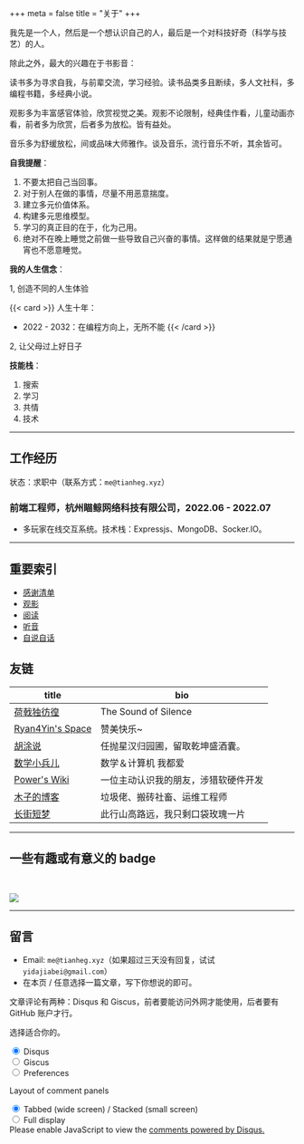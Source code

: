 +++
meta = false
title = "关于"
+++

我先是一个人，然后是一个想认识自己的人，最后是一个对科技好奇（科学与技艺）的人。

除此之外，最大的兴趣在于书影音：

读书多为寻求自我，与前辈交流，学习经验。读书品类多且断续，多人文社科，多编程书籍，多经典小说。

观影多为丰富感官体验，欣赏视觉之美。观影不论限制，经典佳作看，儿童动画亦看，前者多为欣赏，后者多为放松。皆有益处。

音乐多为舒缓放松，间或品味大师雅作。谈及音乐，流行音乐不听，其余皆可。

**自我提醒**：

1. 不要太把自己当回事。
2. 对于别人在做的事情，尽量不用恶意揣度。
3. 建立多元价值体系。
4. 构建多元思维模型。
5. 学习的真正目的在于，化为己用。
6. 绝对不在晚上睡觉之前做一些导致自己兴奋的事情。这样做的结果就是宁愿通宵也不愿意睡觉。

**我的人生信念**：

1, 创造不同的人生体验


{{< card >}}
人生十年：

- 2022 - 2032：在编程方向上，无所不能
{{< /card >}}

2, 让父母过上好日子

**技能栈**：

1. 搜索
2. 学习
3. 共情
4. 技术

---

## 工作经历

状态：求职中（联系方式：`me@tianheg.xyz`）

### 前端工程师，杭州瞄鲸网络科技有限公司，2022.06 - 2022.07

- 多玩家在线交互系统。技术栈：Expressjs、MongoDB、Socker.IO。

---

## 重要索引

- [感谢清单](/thanks/)
- [观影](/watch/)
- [阅读](/read/)
- [听音](/listen/)
- [自说自话](/talk/)

## 友链

| title                                       | bio                                  |
|---------------------------------------------|--------------------------------------|
| [荷戟独彷徨](https://guanqr.com)            | The Sound of Silence                 |
| [Ryan4Yin's Space](https://ryan4yin.space/) | 赞美快乐~                            |
| [胡涂说](https://hutusi.com/)               | 任抛星汉归园圃，留取乾坤盛酒囊。     |
| [数学小兵儿](https://matnoble.me/)          | 数学＆计算机 我都爱                  |
| [Power's Wiki](https://wiki-power.com/)     | 一位主动认识我的朋友，涉猎软硬件开发 |
| [木子的博客](https://blog.k8s.li)           | 垃圾佬、搬砖社畜、运维工程师         |
| [长街短梦](https://www.wangyunzi.life/)     | 此行山高路远，我只剩口袋玫瑰一片     |

---

## 一些有趣或有意义的 badge

<a href="https://www.foreverblog.cn/" target="_blank"><img src="/images/foreverblog_logo.png" alt="" style="width:auto;height:16px;"></a>

[![](/images/512kb-green.svg)](https://512kb.club/)

<!-- https://codepen.io/kevquirk/pen/VwmVaKm -->

---

## 留言

- Email: `me@tianheg.xyz`（如果超过三天没有回复，试试 `yidajiabei@gmail.com`）
- 在本页 / 任意选择一篇文章，写下你想说的即可。

文章评论有两种：Disqus 和 Giscus，前者要能访问外网才能使用，后者要有 GitHub 账户才行。

选择适合你的。

<!--

## 赞助

- [爱发电](https://afdian.net/@tianheg)
- [面包多](https://dun.mianbaoduo.com/@tianheg)
- [PayPal](https://paypal.me/tianheg)
- [Patreon](https://patreon.com/tianheg)

-->

<section class="comments">
  <div class="tabs">
    <input name="tabs" type="radio" id="tab-1" checked class="input" />
    <label for="tab-1" class="label">Disqus</label>
    <div class="panel">
      <div id="disqus_thread"></div>
      <script data-src="//tianheg.disqus.com/embed.js" async></script>
    </div>
    <input name="tabs" type="radio" id="tab-2" class="input" />
    <label for="tab-2" class="label">Giscus</label>
    <div class="panel">
      <script
        src="https://giscus.app/client.js"
        data-repo="tianheg/blog"
        data-repo-id="MDEwOlJlcG9zaXRvcnkyNzY5Mjk1OTM="
        data-category="Comments"
        data-category-id="DIC_kwDOEIGcOc4COv8X"
        data-mapping="pathname"
        data-reactions-enabled="1"
        data-emit-metadata="0"
        data-theme="light"
        data-lang="zh-CN"
        data-loading="lazy"
        crossorigin="anonymous"
        async
      ></script>
    </div>
    <input name="tabs" type="radio" id="tab-3" class="input" />
    <label for="tab-3" class="label">Preferences</label>
    <div class="panel">
      <p class="title">Layout of comment panels</p>
      <input name="layout" type="radio" id="layout-1" checked />
      <label for="layout-1"
        >Tabbed (wide screen) / Stacked (small screen)</label
      >
      <br />
      <input name="layout" type="radio" id="layout-2" />
      <label for="layout-2">Full display</label>
    </div>
  </div>
  <script src="https://cdn.jsdelivr.net/npm/@xiee/utils/js/custom-disqus.min.js" defer></script>
  <!-- ><script src="/js/custom-disqus.js" defer></script> -->
  <noscript
    >Please enable JavaScript to view the
    <a href="https://disqus.com/?ref_noscript"
      >comments powered by Disqus.</a
    ></noscript
  >
</section>